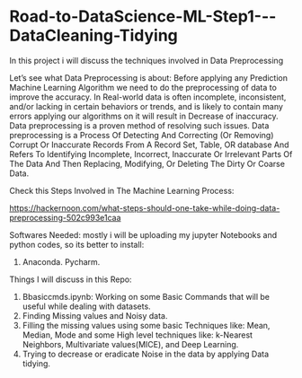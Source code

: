 # Road-to-DataScience-ML-Step1---DataCleaning-Tidying
In this project i will discuss the techniques involved in Data Preprocessing

Let’s see what Data Preprocessing is about:
Before applying any Prediction Machine Learning Algorithm we need to do the preprocessing of data to improve the accuracy. In Real-world data is often incomplete, inconsistent, and/or lacking in certain behaviors or trends, and is likely to contain many errors applying our algorithms on it will result in Decrease of inaccuracy. Data preprocessing is a proven method of resolving such issues.
Data preprocessing is a Process Of Detecting And Correcting (Or Removing) Corrupt Or Inaccurate Records From A Record Set, Table, OR database And Refers To Identifying Incomplete, Incorrect, Inaccurate Or Irrelevant Parts Of The Data And Then Replacing, Modifying, Or Deleting The Dirty Or Coarse Data.


Check this Steps Involved in The Machine Learning Process:

 https://hackernoon.com/what-steps-should-one-take-while-doing-data-preprocessing-502c993e1caa

Softwares Needed: mostly i will be uploading my jupyter Notebooks and python codes, so its better to install:
1. Anaconda.
Pycharm.


Things I will discuss in this Repo: 

1.	Bbasiccmds.ipynb: Working on some Basic Commands that will be useful while dealing with datasets.
2.	Finding Missing values and Noisy data.
3.	Filling the missing values using some basic Techniques like: Mean, Median, Mode and some High level techniques like: k-Nearest Neighbors, Multivariate values(MICE), and Deep Learning.
4.	Trying to decrease or eradicate Noise in the data by applying Data tidying.


